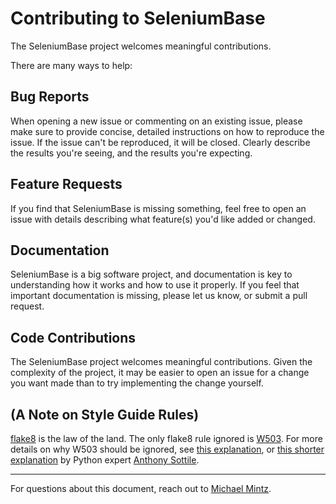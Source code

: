 # Contributing to SeleniumBase

The SeleniumBase project welcomes meaningful contributions.

There are many ways to help:

## Bug Reports

When opening a new issue or commenting on an existing issue, please make sure to provide concise, detailed instructions on how to reproduce the issue. If the issue can't be reproduced, it will be closed. Clearly describe the results you're seeing, and the results you're expecting.

## Feature Requests

If you find that SeleniumBase is missing something, feel free to open an issue with details describing what feature(s) you'd like added or changed.  

## Documentation

SeleniumBase is a big software project, and documentation is key to
understanding how it works and how to use it properly. If you feel that important documentation is missing, please let us know, or submit a pull request.

## Code Contributions

The SeleniumBase project welcomes meaningful contributions. Given the complexity of the project, it may be easier to open an issue for a change you want made than to try implementing the change yourself.

## (A Note on Style Guide Rules)

[flake8](https://github.com/PyCQA/flake8) is the law of the land. The only flake8 rule ignored is [W503](https://github.com/grantmcconnaughey/Flake8Rules/blob/master/_rules/W503.md). For more details on why W503 should be ignored, see [this explanation](https://peps.python.org/pep-0008/#should-a-line-break-before-or-after-a-binary-operator), or [this shorter explanation](https://github.com/PyCQA/flake8/issues/494) by Python expert [Anthony Sottile](https://github.com/asottile).

--------

For questions about this document, reach out to [Michael Mintz](https://github.com/mdmintz).

